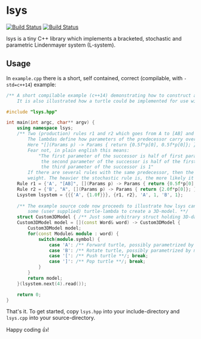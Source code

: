 # lsys
[![Build Status](https://travis-ci.org/Kuxe/lsys.svg?branch=master)](https://travis-ci.org/Kuxe/lsys)
[![Build Status](https://ci.appveyor.com/api/projects/status/github/kuxe/lsys?svg=true)](https://ci.appveyor.com/project/Kuxe/lsys)

lsys is a tiny C++ library which implements a bracketed, stochastic and parametric Lindenmayer system (L-system).

## Usage
In `example.cpp` there is a short, self contained, correct (compilable, with `-std=c++14`) example:

```C++
/** A short compilable example (c++14) demonstrating how to construct and use lsys.
	It is also illustrated how a turtle could be implemented for use with lsys. **/

#include "lsys.hpp"

int main(int argc, char** argv) {
	using namespace lsys;
	/** Two (production) rules r1 and r2 which goes from A to [AB] and B to A respectively.
		The lambdas define how parameters of the predecessor carry over to the successor.
		Here "[](Params p) -> Params { return {0.5f*p[0], 0.5f*p[0]}; }, 1.0f}" seem arcane.
		Fear not, in plain english this means:
			"The first parameter of the successor is half of first parameter of predecessor,
			 the second parameter of the successor is half of the first parameter of predecessor,
			 the third parameter of the successor is 1"
		If there are several rules with the same predecessor, then the last parameter is the
		weight. The heavier the stochastic rule is, the more likely it is for selection. **/
	Rule r1 = {'A', "[AB]", [](Params p) -> Params { return {0.5f*p[0], 0.5f*p[0]}; }, 1.0f};
	Rule r2 = {'B', "A", [](Params p) -> Params { return {2.0f*p[0]}; }, 1.0f};
	Lsystem lsystem = {{{'A', {1.0f}}}, {r1, r2}, 'A', 1, 'B', 1};
	
	/** The example source code now proceeds to illustrate how lsys can be used with
		some (user supplied) turtle-lambda to create a 3D-model. **/
	struct Custom3DModel { /** Just some arbitrary struct holding 3D-data **/ };
	Custom3DModel model = [](const Word& word) -> Custom3DModel {
		Custom3DModel model;
		for(const Module& module : word) {
			switch(module.symbol) {
				case 'A': /** Forward turtle, possibly parametrized by model.params **/ break;
				case 'B': /** Rotate turtle, possibly parametrized by model.params **/break;
				case '[': /** Push turtle **/; break;
				case ']': /** Pop turtle **/; break;
			}
		}
		return model;
	}(lsystem.next(4).read());

	return 0;
}
```
That's it. To get started, copy `lsys.hpp` into your include-directory and `lsys.cpp` into your source-directory.

Happy coding :+1:!